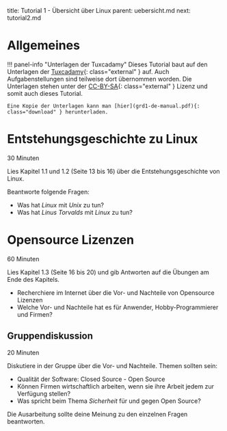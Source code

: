 title: Tutorial 1 - Übersicht über Linux
parent: uebersicht.md
next: tutorial2.md

# Allgemeines

!!! panel-info "Unterlagen der Tuxcadamy"
    Dieses Tutorial baut auf den Unterlagen der [Tuxcadamy](https://www.tuxcademy.org/){: class="external" } auf. Auch Aufgabenstellungen
    sind teilweise dort übernommen worden. Die Unterlagen stehen unter der [CC-BY-SA](http://creativecommons.org/licenses/by-sa/4.0/){: class="external" }
    Lizenz und somit auch dieses Tutorial.

    Eine Kopie der Unterlagen kann man [hier](grd1-de-manual.pdf){: class="download" } herunterladen.

# Entstehungsgeschichte zu Linux
<span class="badge">30 Minuten</span>

Lies Kapitel 1.1 und 1.2 (Seite 13 bis 16) über die Entstehungsgeschichte von Linux.

Beantworte folgende Fragen:

* Was hat *Linux* mit *Unix* zu tun?
* Was hat *Linus Torvalds* mit *Linux* zu tun?

# Opensource Lizenzen
<span class="badge">60 Minuten</span>

Lies Kapitel 1.3 (Seite 16 bis 20) und gib Antworten auf die Übungen am Ende des Kapitels.

* Recherchiere im Internet über die Vor- und Nachteile von Opensource Lizenzen
* Welche Vor- und Nachteile hat es für Anwender, Hobby-Programmierer und Firmen?

## Gruppendiskussion
<span class="badge">20 Minuten</span>

Diskutiere in der Gruppe über die Vor- und Nachteile. Themen sollten sein:

* Qualität der Software: Closed Source - Open Source
* Können Firmen wirtschaftlich arbeiten, wenn sie ihre Arbeit jedem zur Verfügung stellen?
* Was spricht beim Thema *Sicherheit* für und gegen Open Source?

Die Ausarbeitung sollte deine Meinung zu den einzelnen Fragen beantworten.
